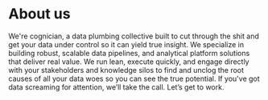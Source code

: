 # About us

We're cognician, a data plumbing collective built to cut through the shit and get your data under control so it can yield true insight. We specialize in building robust, scalable data pipelines, and analytical platform solutions that deliver real value. We run lean, execute quickly, and engage directly with your stakeholders and knowledge silos to find and unclog the root causes of all your data woes so you can see the true potential. If you've got data screaming for attention, we’ll take the call. Let’s get to work.